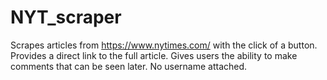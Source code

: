 # NYT_scraper
Scrapes articles from https://www.nytimes.com/ with the click of a button.
Provides a direct link to the full article.
Gives users the ability to make comments that can be seen later. No username attached.


